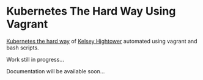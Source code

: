 # Kubernetes The Hard Way Using Vagrant

[Kubernetes the hard way](https://github.com/kelseyhightower/kubernetes-the-hard-way) of [Kelsey Hightower](https://github.com/kelseyhightower) automated using vagrant and bash scripts.

Work still in progress...

Documentation will be available soon...